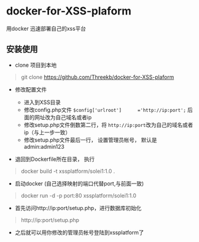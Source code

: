 # docker-for-XSS-plaform
用docker 迅速部署自己的xss平台

## 安装使用

- clone 项目到本地
> git clone https://github.com/Threekb/docker-for-XSS-plaform

- 修改配置文件

    + 进入到XSS目录
    + 修改config.php文件 `$config['urlroot']      ='http://ip:port';` 后面的网址改为自己域名或者ip
    + 修改setup.php文件倒数第二行，将 `http://ip:port`改为自己的域名或者ip（与上一步一致）
    + 修改setup.php文件最后一行， 设置管理员帐号， 默认是admin:admin123

- 退回到Dockerfile所在目录， 执行
> docker build -t xssplatform/solei1:1.0 .

- 启动docker (自己选择映射的端口代替port,与前面一致)
> docker run -d -p port:80 xssplatform/solei1:1.0

- 首先访问http://ip:port/setup.php，进行数据库初始化
> http://ip:port/setup.php

- 之后就可以用你修改的管理员帐号登陆到xssplatform了
